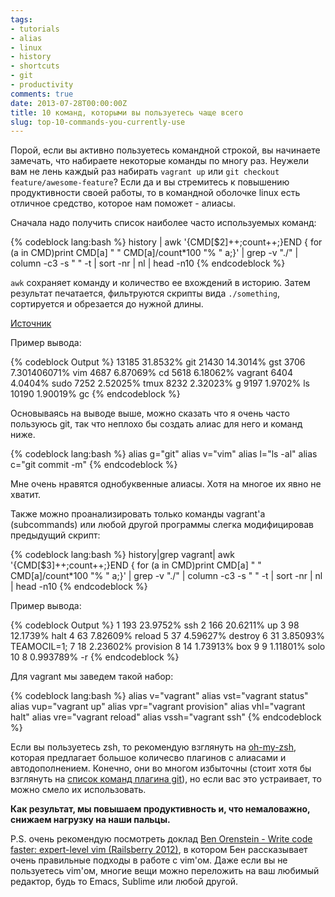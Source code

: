 ```yaml
---
tags:
- tutorials
- alias
- linux
- history
- shortcuts
- git
- productivity
comments: true
date: 2013-07-28T00:00:00Z
title: 10 команд, которыми вы пользуетесь чаще всего
slug: top-10-commands-you-currently-use
---
```


Порой, если вы активно пользуетесь командной строкой, вы начинаете
замечать, что набираете некоторые команды по многу раз. Неужели вам не
лень каждый раз набирать `vagrant up` или `git checkout
feature/awesome-feature`? Если да и вы стремитесь к повышению
продуктивности своей работы, то в командной оболочке linux есть отличное средство,
которое нам поможет - алиасы.

<!--more-->

Сначала надо получить список наиболее часто используемых команд:

{% codeblock lang:bash %}
history | awk '{CMD[$2]++;count++;}END { for (a in CMD)print CMD[a] " " CMD[a]/count*100 "% " a;}' | grep -v "./" | column -c3 -s " " -t | sort -nr | nl |  head -n10
{% endcodeblock %}

`awk` сохраняет команду и количество ее вхождений в
историю. Затем результат печатается, фильтруются скрипты вида
`./something`, сортируется и обрезается до нужной длины.

[Источник](http://linux.byexamples.com/archives/332/what-is-your-10-common-linux-commands/)

Пример вывода:

{% codeblock Output %}
13185  31.8532%   git
21430  14.3014%   gst
3706   7.301406071%   vim
4687   6.87069%   cd
5618   6.18062%   vagrant
6404   4.0404%    sudo
7252   2.52025%   tmux
8232   2.32023%   g
9197   1.9702%    ls
10190  1.90019%   gc
{% endcodeblock %}

Основываясь на выводе выше, можно сказать что я очень часто пользуюсь
git, так что неплохо бы создать алиас для него и команд ниже.

{% codeblock lang:bash %}
alias g="git"
alias v="vim"
alias l="ls -al"
alias c="git commit -m"
{% endcodeblock %}

Мне очень нравятся однобуквенные алиасы. Хотя на многое их явно не
хватит.

Также можно проанализировать только команды vagrant'а (subcommands) или любой
другой программы слегка модифицировав предыдущий скрипт:

{% codeblock lang:bash %}
history|grep vagrant| awk '{CMD[$3]++;count++;}END { for (a in CMD)print CMD[a] " " CMD[a]/count*100 "% " a;}' | grep -v "./" | column -c3 -s " " -t | sort -nr | nl |  head -n10
{% endcodeblock %}

Пример вывода:

{% codeblock Output %}
1   193  23.9752%   ssh
2   166  20.6211%   up
3   98   12.1739%   halt
4   63   7.82609%   reload
5   37   4.59627%   destroy
6   31   3.85093%   TEAMOCIL=1;
7   18   2.23602%   provision
8   14   1.73913%   box
9   9    1.11801%   solo
10  8    0.993789%  -r
{% endcodeblock %}

Для vagrant мы заведем такой набор:

{% codeblock lang:bash %}
alias v="vagrant"
alias vst="vagrant status"
alias vup="vagrant up"
alias vpr="vagrant provision"
alias vhl="vagrant halt"
alias vre="vagrant reload"
alias vssh="vagrant ssh"
{% endcodeblock %}

Если вы пользуетесь zsh, то рекомендую взглянуть на [oh-my-zsh](https://github.com/robbyrussell/oh-my-zsh), которая
предлагает большое количесво плагинов с алиасами и автодополнением.
Конечно, они во многом избыточны (стоит хотя бы взглянуть на [список
команд плагина git](http://jasonm23.github.io/oh-my-git-aliases.html)), но если вас это устраивает, то можно смело их
использовать.

**Как результат, мы повышаем продуктивность и, что немаловажно, снижаем нагрузку на наши
пальцы.**

P.S. очень рекомендую посмотреть доклад [Ben Orenstein - Write code faster: expert-level vim (Railsberry 2012)](http://www.youtube.com/watch?v=SkdrYWhh-8s),
в котором Бен рассказывает очень правильные подходы в работе с vim'ом. Даже если вы не
пользуетесь vim'ом, многие вещи можно переложить на ваш любимый редактор, будь то Emacs, Sublime или любой другой.
